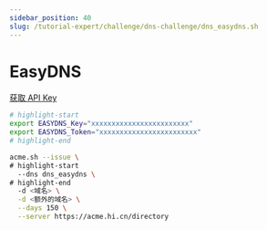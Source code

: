 ```yaml
---
sidebar_position: 40
slug: /tutorial-expert/challenge/dns-challenge/dns_easydns.sh
---
```


# EasyDNS

<p><a href="http://docs.sandbox.rest.easydns.net/beta_signup.php" className="button button--secondary button--lg text--no-decoration">获取 API Key</a></p>

```bash
# highlight-start
export EASYDNS_Key="xxxxxxxxxxxxxxxxxxxxxxxx"
export EASYDNS_Token="xxxxxxxxxxxxxxxxxxxxxxxx"
# highlight-end

acme.sh --issue \
# highlight-start
  --dns dns_easydns \
# highlight-end
  -d <域名> \
  -d <额外的域名> \
  --days 150 \
  --server https://acme.hi.cn/directory
```